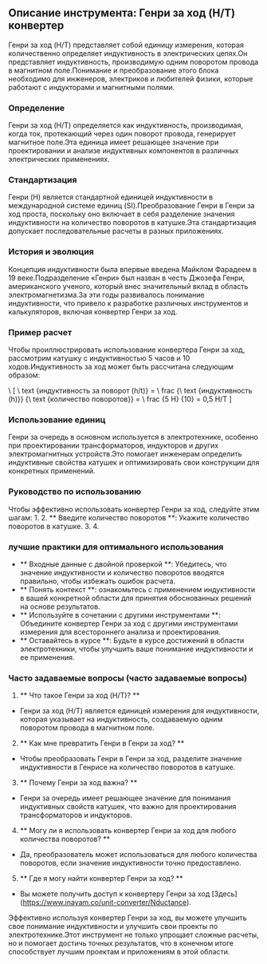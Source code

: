 ## Описание инструмента: Генри за ход (H/T) конвертер

Генри за ход (H/T) представляет собой единицу измерения, которая количественно определяет индуктивность в электрических цепях.Он представляет индуктивность, производимую одним поворотом провода в магнитном поле.Понимание и преобразование этого блока необходимо для инженеров, электриков и любителей физики, которые работают с индукторами и магнитными полями.

### Определение
Генри за ход (H/T) определяется как индуктивность, производимая, когда ток, протекающий через один поворот провода, генерирует магнитное поле.Эта единица имеет решающее значение при проектировании и анализе индуктивных компонентов в различных электрических применениях.

### Стандартизация
Генри (H) является стандартной единицей индуктивности в международной системе единиц (SI).Преобразование Генри в Генри за ход проста, поскольку оно включает в себя разделение значения индуктивности на количество поворотов в катушке.Эта стандартизация допускает последовательные расчеты в разных приложениях.

### История и эволюция
Концепция индуктивности была впервые введена Майклом Фарадеем в 19 веке.Подразделение «Генри» был назван в честь Джозефа Генри, американского ученого, который внес значительный вклад в область электромагнетизма.За эти годы развивалось понимание индуктивности, что привело к разработке различных инструментов и калькуляторов, включая конвертер Генри за ход.

### Пример расчет
Чтобы проиллюстрировать использование конвертера Генри за ход, рассмотрим катушку с индуктивностью 5 часов и 10 ходов.Индуктивность за ход может быть рассчитана следующим образом:

\ [
\ text {индуктивность за поворот (h/t)} = \ frac {\ text {индуктивность (h)}} {\ text {количество поворотов}} = \ frac {5 H} {10} = 0,5 H/T
\]

### Использование единиц
Генри за очередь в основном используется в электротехнике, особенно при проектировании трансформаторов, индукторов и других электромагнитных устройств.Это помогает инженерам определить индуктивные свойства катушек и оптимизировать свои конструкции для конкретных применений.

### Руководство по использованию
Чтобы эффективно использовать конвертер Генри за ход, следуйте этим шагам:
1.
2. ** Введите количество поворотов **: Укажите количество поворотов в катушке.
3.
4.

### лучшие практики для оптимального использования
- ** Входные данные с двойной проверкой **: Убедитесь, что значение индуктивности и количество поворотов вводятся правильно, чтобы избежать ошибок расчета.
- ** Понять контекст **: ознакомьтесь с применением индуктивности в вашей конкретной области для принятия обоснованных решений на основе результатов.
- ** Используйте в сочетании с другими инструментами **: Объедините конвертер Генри за ход с другими инструментами измерения для всестороннего анализа и проектирования.
- ** Оставайтесь в курсе **: Будьте в курсе достижений в области электротехники, чтобы улучшить ваше понимание индуктивности и ее применения.

### Часто задаваемые вопросы (часто задаваемые вопросы)

1. ** Что такое Генри за ход (H/T)? **
- Генри за ход (H/T) является единицей измерения для индуктивности, которая указывает на индуктивность, создаваемую одним поворотом провода в магнитном поле.

2. ** Как мне превратить Генри в Генри за ход? **
- Чтобы преобразовать Генри в Генри за ход, разделите значение индуктивности в Генрисе на количество поворотов в катушке.

3. ** Почему Генри за ход важна? **
- Генри за очередь имеет решающее значение для понимания индуктивных свойств катушек, что важно для проектирования трансформаторов и индукторов.

4. ** Могу ли я использовать конвертер Генри за ход для любого количества поворотов? **
- Да, преобразователь может использоваться для любого количества поворотов, если значение индуктивности точно предоставлено.

5. ** Где я могу найти конвертер Генри за ход? **
- Вы можете получить доступ к конвертеру Генри за ход [Здесь] (https://www.inayam.co/unit-converter/Nductance).

Эффективно используя конвертер Генри за ход, вы можете улучшить свое понимание индуктивности и улучшить свои проекты по электротехнике.Этот инструмент не только упрощает сложные расчеты, но и помогает достичь точных результатов, что в конечном итоге способствует лучшим проектам и приложениям в этой области.